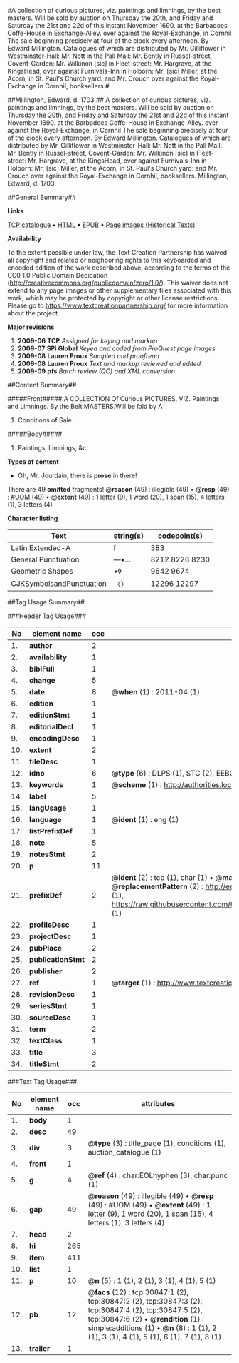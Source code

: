 #A collection of curious pictures, viz. paintings and limnings, by the best masters. Will be sold by auction on Thursday the 20th, and Friday and Saturday the 21st and 22d of this instant November 1690. at the Barbadoes Coffe-House in Exchange-Alley. over against the Royal-Exchange, in Cornhil The sale beginning precisely at four of the clock every afternoon. By Edward Millington. Catalogues of which are distributed by Mr. Gilliflower in Westminster-Hall: Mr. Nott in the Pall Mall: Mr. Bently in Russel-street, Covent-Garden: Mr. Wilkinon [sic] in Fleet-street: Mr. Hargrave, at the KingsHead, over against Furnivals-Inn in Holborn: Mr; [sic] Miller, at the Acorn, in St. Paul's Church yard: and Mr. Crouch over against the Royal-Exchange in Cornhil, booksellers.#

##Millington, Edward, d. 1703.##
A collection of curious pictures, viz. paintings and limnings, by the best masters. Will be sold by auction on Thursday the 20th, and Friday and Saturday the 21st and 22d of this instant November 1690. at the Barbadoes Coffe-House in Exchange-Alley. over against the Royal-Exchange, in Cornhil The sale beginning precisely at four of the clock every afternoon. By Edward Millington. Catalogues of which are distributed by Mr. Gilliflower in Westminster-Hall: Mr. Nott in the Pall Mall: Mr. Bently in Russel-street, Covent-Garden: Mr. Wilkinon [sic] in Fleet-street: Mr. Hargrave, at the KingsHead, over against Furnivals-Inn in Holborn: Mr; [sic] Miller, at the Acorn, in St. Paul's Church yard: and Mr. Crouch over against the Royal-Exchange in Cornhil, booksellers.
Millington, Edward, d. 1703.

##General Summary##

**Links**

[TCP catalogue](http://www.ota.ox.ac.uk/tcp/)  • 
[HTML](http://tei.it.ox.ac.uk/tcp/Texts-HTML/free/A33/A33811.html)  • 
[EPUB](http://tei.it.ox.ac.uk/tcp/Texts-EPUB/free/A33/A33811.epub) • 
[Page images (Historical Texts)](https://historicaltexts.jisc.ac.uk/eebo-99826444e)

**Availability**

To the extent possible under law, the Text Creation Partnership has waived all copyright and related or neighboring rights to this keyboarded and encoded edition of the work described above, according to the terms of the CC0 1.0 Public Domain Dedication (http://creativecommons.org/publicdomain/zero/1.0/). This waiver does not extend to any page images or other supplementary files associated with this work, which may be protected by copyright or other license restrictions. Please go to https://www.textcreationpartnership.org/ for more information about the project.

**Major revisions**

1. __2009-06__ __TCP__ *Assigned for keying and markup*
1. __2009-07__ __SPi Global__ *Keyed and coded from ProQuest page images*
1. __2009-08__ __Lauren Proux__ *Sampled and proofread*
1. __2009-08__ __Lauren Proux__ *Text and markup reviewed and edited*
1. __2009-09__ __pfs__ *Batch review (QC) and XML conversion*

##Content Summary##

#####Front#####
A COLLECTION Of Curious PICTURES, VIZ. Paintings and Limnings. By the Beſt MASTERS.Will be ſold by A
1. Conditions of Sale.

#####Body#####

1. Paintings, Limnings, &c.

**Types of content**

  * Oh, Mr. Jourdain, there is **prose** in there!

There are 49 **omitted** fragments! 
 @__reason__ (49) : illegible (49)  •  @__resp__ (49) : #UOM (49)  •  @__extent__ (49) : 1 letter (9), 1 word (20), 1 span (15), 4 letters (1), 3 letters (4)

**Character listing**


|Text|string(s)|codepoint(s)|
|---|---|---|
|Latin Extended-A|ſ|383|
|General Punctuation|—•…|8212 8226 8230|
|Geometric Shapes|▪◊|9642 9674|
|CJKSymbolsandPunctuation|〈〉|12296 12297|

##Tag Usage Summary##

###Header Tag Usage###

|No|element name|occ|attributes|
|---|---|---|---|
|1.|__author__|2||
|2.|__availability__|1||
|3.|__biblFull__|1||
|4.|__change__|5||
|5.|__date__|8| @__when__ (1) : 2011-04 (1)|
|6.|__edition__|1||
|7.|__editionStmt__|1||
|8.|__editorialDecl__|1||
|9.|__encodingDesc__|1||
|10.|__extent__|2||
|11.|__fileDesc__|1||
|12.|__idno__|6| @__type__ (6) : DLPS (1), STC (2), EEBO-CITATION (1), PROQUEST (1), VID (1)|
|13.|__keywords__|1| @__scheme__ (1) : http://authorities.loc.gov/ (1)|
|14.|__label__|5||
|15.|__langUsage__|1||
|16.|__language__|1| @__ident__ (1) : eng (1)|
|17.|__listPrefixDef__|1||
|18.|__note__|5||
|19.|__notesStmt__|2||
|20.|__p__|11||
|21.|__prefixDef__|2| @__ident__ (2) : tcp (1), char (1)  •  @__matchPattern__ (2) : ([0-9\-]+):([0-9IVX]+) (1), (.+) (1)  •  @__replacementPattern__ (2) : http://eebo.chadwyck.com/downloadtiff?vid=$1&page=$2 (1), https://raw.githubusercontent.com/textcreationpartnership/Texts/master/tcpchars.xml#$1 (1)|
|22.|__profileDesc__|1||
|23.|__projectDesc__|1||
|24.|__pubPlace__|2||
|25.|__publicationStmt__|2||
|26.|__publisher__|2||
|27.|__ref__|1| @__target__ (1) : http://www.textcreationpartnership.org/docs/. (1)|
|28.|__revisionDesc__|1||
|29.|__seriesStmt__|1||
|30.|__sourceDesc__|1||
|31.|__term__|2||
|32.|__textClass__|1||
|33.|__title__|3||
|34.|__titleStmt__|2||


###Text Tag Usage###

|No|element name|occ|attributes|
|---|---|---|---|
|1.|__body__|1||
|2.|__desc__|49||
|3.|__div__|3| @__type__ (3) : title_page (1), conditions (1), auction_catalogue (1)|
|4.|__front__|1||
|5.|__g__|4| @__ref__ (4) : char:EOLhyphen (3), char:punc (1)|
|6.|__gap__|49| @__reason__ (49) : illegible (49)  •  @__resp__ (49) : #UOM (49)  •  @__extent__ (49) : 1 letter (9), 1 word (20), 1 span (15), 4 letters (1), 3 letters (4)|
|7.|__head__|2||
|8.|__hi__|265||
|9.|__item__|411||
|10.|__list__|1||
|11.|__p__|10| @__n__ (5) : 1 (1), 2 (1), 3 (1), 4 (1), 5 (1)|
|12.|__pb__|12| @__facs__ (12) : tcp:30847:1 (2), tcp:30847:2 (2), tcp:30847:3 (2), tcp:30847:4 (2), tcp:30847:5 (2), tcp:30847:6 (2)  •  @__rendition__ (1) : simple:additions (1)  •  @__n__ (8) : 1 (1), 2 (1), 3 (1), 4 (1), 5 (1), 6 (1), 7 (1), 8 (1)|
|13.|__trailer__|1||
